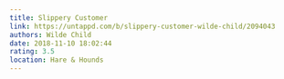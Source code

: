 ```yaml
---
title: Slippery Customer
link: https://untappd.com/b/slippery-customer-wilde-child/2094043
authors: Wilde Child
date: 2018-11-10 18:02:44
rating: 3.5
location: Hare & Hounds
---
```

